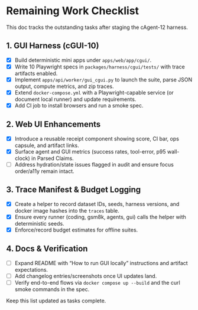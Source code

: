 # Remaining Work Checklist

This doc tracks the outstanding tasks after staging the cAgent-12 harness.

## 1. GUI Harness (cGUI-10)
- [x] Build deterministic mini apps under `apps/web/app/cgui/`.
- [x] Write 10 Playwright specs in `packages/harness/cgui/tests/` with trace artifacts enabled.
- [x] Implement `apps/api/worker/gui_cgui.py` to launch the suite, parse JSON output, compute metrics, and zip traces.
- [x] Extend `docker-compose.yml` with a Playwright-capable service (or document local runner) and update requirements.
- [x] Add CI job to install browsers and run a smoke spec.

## 2. Web UI Enhancements
- [x] Introduce a reusable receipt component showing score, CI bar, ops capsule, and artifact links.
- [x] Surface agent and GUI metrics (success rates, tool-error, p95 wall-clock) in Parsed Claims.
- [ ] Address hydration/state issues flagged in audit and ensure focus order/a11y remain intact.

## 3. Trace Manifest & Budget Logging
- [x] Create a helper to record dataset IDs, seeds, harness versions, and docker image hashes into the `traces` table.
- [x] Ensure every runner (coding, gsm8k, agents, gui) calls the helper with deterministic seeds.
- [x] Enforce/record budget estimates for offline suites.

## 4. Docs & Verification
- [ ] Expand README with “How to run GUI locally” instructions and artifact expectations.
- [ ] Add changelog entries/screenshots once UI updates land.
- [ ] Verify end-to-end flows via `docker compose up --build` and the curl smoke commands in the spec.

Keep this list updated as tasks complete.
